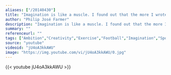 ```yaml
---
aliases: ["/20140430"]
title: "Imagination is like a muscle. I found out that the more I wrote, the bigger it got."
author: "Philip José Farmer"
description: "Imagination is like a muscle. I found out that the more I wrote, the bigger it got. - Philip José Farmer quotes from GetInspired365.com"
summary: ""
referenceurl: ""
tags: ["Ambition","Creativity","Exercise","Football","Imagination","Sport",]
source: "youtube"
videoid: "jU4oA3kkAWU"
image: "https://img.youtube.com/vi/jU4oA3kkAWU/0.jpg"
---
```


{{< youtube jU4oA3kkAWU >}}
